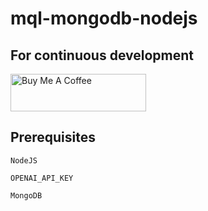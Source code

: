 # mql-mongodb-nodejs

## For continuous development 
<a href="https://www.buymeacoffee.com/mostafaezzat" target="_blank"><img src="https://cdn.buymeacoffee.com/buttons/v2/default-yellow.png" alt="Buy Me A Coffee" style="height: 60px !important;width: 217px !important;" ></a>

## Prerequisites
`NodeJS`

`OPENAI_API_KEY`

`MongoDB`
